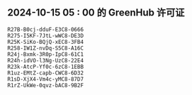 ## 2024-10-15 05 : 00 的 GreenHub 许可证
```
R27B-B0cj-dduF-E3C8-0666
R275-I5KF-7JtL-wWC8-DE3D
R25K-SiKo-BQjQ-xEC8-3FB4
R258-IW1Z-nvDq-S5C8-A16C
R24j-Bxmk-3R0p-IpC8-61C1
R24h-idVO-l3Ng-UzC8-22E4
R23k-AtcP-Yf0c-6zC8-1EBB
R1uz-EMtZ-capb-CWC8-6D32
R1sD-XjX4-Vm4c-yMC8-87D7
R1rZ-UkWe-0qvz-bAC8-9B2F
```

